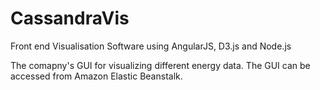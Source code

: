 # CassandraVis
Front end Visualisation Software using AngularJS, D3.js and Node.js

The comapny's GUI for visualizing different energy data. The GUI can be accessed from Amazon Elastic Beanstalk.
